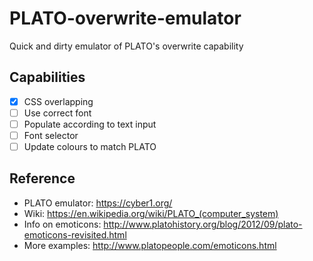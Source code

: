 # PLATO-overwrite-emulator

Quick and dirty emulator of PLATO's overwrite capability

## Capabilities

- [x] CSS overlapping
- [ ] Use correct font
- [ ] Populate according to text input
- [ ] Font selector
- [ ] Update colours to match PLATO

## Reference

- PLATO emulator: <https://cyber1.org/>
- Wiki: <https://en.wikipedia.org/wiki/PLATO_(computer_system)>
- Info on emoticons: <http://www.platohistory.org/blog/2012/09/plato-emoticons-revisited.html>
- More examples: <http://www.platopeople.com/emoticons.html>
